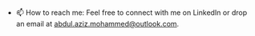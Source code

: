 <!---
- 👋 Hi, I’m @abdul-aziz-mohammed, a dedicated Computer Science student at the University of Texas at Dallas, graduating in December 2024. My journey in tech is driven by my passion for cloud computing, AI, and machine learning.
- 👀 I’m interested in developing innovative solutions using cutting-edge technologies. My projects, like the Flood Risk Prediction Model for Baltimore County and DynaFit, showcase my ability to integrate AI and data analysis to solve real-world problems.
- 🌱 I’m currently learning more about Deep Learning, NLP, and enhancing my skills in Python, Java, and JavaScript. As a self-employed Digital Transformation Consultant, I've led AI strategy development, specializing in NLP and ML applications, which significantly improved operational efficiency and customer engagement.
- 💞️ I’m looking to collaborate on projects that leverage AI and cloud technologies for innovative problem-solving. Particularly interested in projects focusing on AI ethics and sustainable technology use.
--->
- 📫 How to reach me: Feel free to connect with me on LinkedIn or drop an email at abdul.aziz.mohammed@outlook.com.

<!---
I'm always open to discussing new ideas and opportunities in the tech world!

abdul-aziz-mohammed/abdul-aziz-mohammed is a ✨ special ✨ repository because its `README.md` (this file) appears on your GitHub profile.
You can click the Preview link to take a look at your changes.
--->
